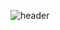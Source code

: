 ![header](https://capsule-render.vercel.app/api?type=waving&color=f9caca&height=200&text=Hi!%20I'm%20jinhyo&animation=fadeIn&fontColor=fff&align=center)
